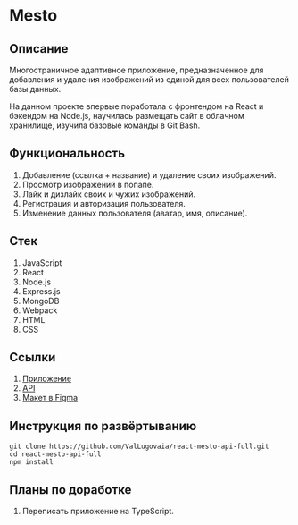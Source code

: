 # Mesto

## Описание
Многостраничное адаптивное приложение, предназначенное для добавления и удаления изображений из единой для всех пользователей базы данных.

На данном проекте впервые поработала с фронтендом на React и бэкендом на Node.js, научилась размещать сайт в облачном хранилище, изучила базовые команды в Git Bash.

## Функциональность
1. Добавление (ссылка + название) и удаление своих изображений.
2. Просмотр изображений в попапе.
3. Лайк и дизлайк своих и чужих изображений.
4. Регистрация и авторизация пользователя.
5. Изменение данных пользователя (аватар, имя, описание).

## Стек
1. JavaScript
2. React
3. Node.js
4. Express.js
5. MongoDB
6. Webpack
7. HTML
8. CSS

## Ссылки
1. [Приложение](https://frontend.vaal-project.nomoredomains.icu)
2. [API](https://backend.vaal-project.nomoredomains.icu)
3. [Макет в Figma](https://www.figma.com/file/2cn9N9jSkmxD84oJik7xL7/JavaScript.-Sprint-4?node-id=0%3A1)

## Инструкция по развёртыванию
```
git clone https://github.com/ValLugovaia/react-mesto-api-full.git
cd react-mesto-api-full
npm install
```

## Планы по доработке
1. Переписать приложение на TypeScript.
